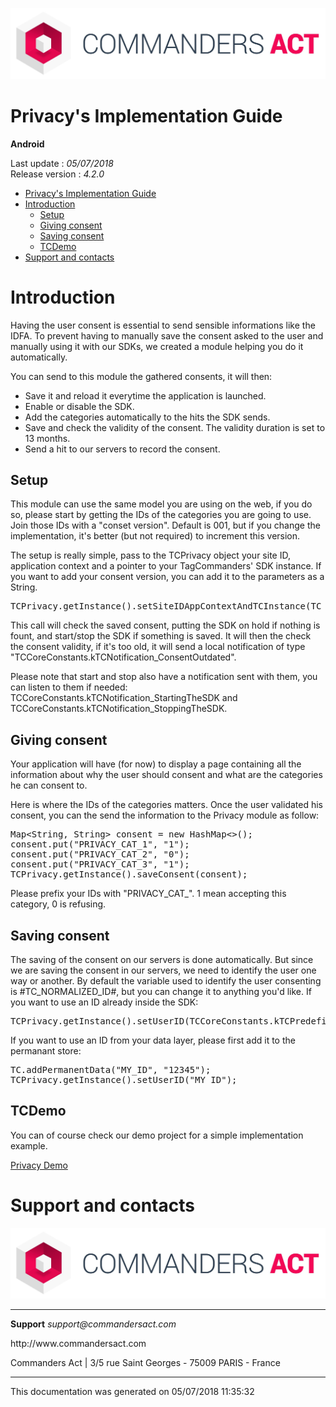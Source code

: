 
<html>
<body>
<p><img alt="alt tag" src="../res/ca_logo.png" /></p>
<h1 id="privacys-implementation-guide">Privacy's Implementation Guide</h1>
<p><strong>Android</strong></p>
<p>Last update : <em>05/07/2018</em><br />
Release version : <em>4.2.0</em></p>
<p><div id="end_first_page" /></p>

<div class="toc">
<ul>
<li><a href="#privacys-implementation-guide">Privacy's Implementation Guide</a></li>
<li><a href="#introduction">Introduction</a><ul>
<li><a href="#setup">Setup</a></li>
<li><a href="#giving-consent">Giving consent</a></li>
<li><a href="#saving-consent">Saving consent</a></li>
<li><a href="#tcdemo">TCDemo</a></li>
</ul>
</li>
<li><a href="#support-and-contacts">Support and contacts</a></li>
</ul>
</div>
<h1 id="introduction">Introduction</h1>
<p>Having the user consent is essential to send sensible informations like the IDFA. To prevent having to manually save the consent asked to the user and manually using it with our SDKs, we created a module helping you do it automatically.</p>
<p>You can send to this module the gathered consents, it will then:</p>
<ul>
<li>Save it and reload it everytime the application is launched.</li>
<li>Enable or disable the SDK.</li>
<li>Add the categories automatically to the hits the SDK sends.</li>
<li>Save and check the validity of the consent. The validity duration is set to 13 months.</li>
<li>Send a hit to our servers to record the consent.</li>
</ul>
<h2 id="setup">Setup</h2>
<p>This module can use the same model you are using on the web, if you do so, please start by getting the IDs of the categories you are going to use.
Join those IDs with a "conset version". Default is 001, but if you change the implementation, it's better (but not required) to increment this version.</p>
<p>The setup is really simple, pass to the TCPrivacy object your site ID, application context and a pointer to your TagCommanders' SDK instance. If you want to add your consent version, you can add it to the parameters as a String.</p>
<div class="codehilite"><pre><span></span><span class="n">TCPrivacy</span><span class="o">.</span><span class="na">getInstance</span><span class="o">().</span><span class="na">setSiteIDAppContextAndTCInstance</span><span class="o">(</span><span class="n">TC_SITE_ID</span><span class="o">,</span> <span class="n">context</span><span class="o">,</span> <span class="n">TC</span><span class="o">);</span>
</pre></div>


<p>This call will check the saved consent, putting the SDK on hold if nothing is fount, and start/stop the SDK if something is saved.
It will then the check the consent validity, if it's too old, it will send a local notification of type "TCCoreConstants.kTCNotification_ConsentOutdated".</p>
<p>Please note that start and stop also have a notification sent with them, you can listen to them if needed: TCCoreConstants.kTCNotification_StartingTheSDK and TCCoreConstants.kTCNotification_StoppingTheSDK.</p>
<h2 id="giving-consent">Giving consent</h2>
<p>Your application will have (for now) to display a page containing all the information about why the user should consent and what are the categories he can consent to.</p>
<p>Here is where the IDs of the categories matters. Once the user validated his consent, you can the send the information to the Privacy module as follow:</p>
<div class="codehilite"><pre><span></span><span class="n">Map</span><span class="o">&lt;</span><span class="n">String</span><span class="o">,</span> <span class="n">String</span><span class="o">&gt;</span> <span class="n">consent</span> <span class="o">=</span> <span class="k">new</span> <span class="n">HashMap</span><span class="o">&lt;&gt;();</span>
<span class="n">consent</span><span class="o">.</span><span class="na">put</span><span class="o">(</span><span class="s">&quot;PRIVACY_CAT_1&quot;</span><span class="o">,</span> <span class="s">&quot;1&quot;</span><span class="o">);</span>
<span class="n">consent</span><span class="o">.</span><span class="na">put</span><span class="o">(</span><span class="s">&quot;PRIVACY_CAT_2&quot;</span><span class="o">,</span> <span class="s">&quot;0&quot;</span><span class="o">);</span>
<span class="n">consent</span><span class="o">.</span><span class="na">put</span><span class="o">(</span><span class="s">&quot;PRIVACY_CAT_3&quot;</span><span class="o">,</span> <span class="s">&quot;1&quot;</span><span class="o">);</span>
<span class="n">TCPrivacy</span><span class="o">.</span><span class="na">getInstance</span><span class="o">().</span><span class="na">saveConsent</span><span class="o">(</span><span class="n">consent</span><span class="o">);</span>
</pre></div>


<p>Please prefix your IDs with "PRIVACY_CAT_". 1 mean accepting this category, 0 is refusing.</p>
<h2 id="saving-consent">Saving consent</h2>
<p>The saving of the consent on our servers is done automatically.
But since we are saving the consent in our servers, we need to identify the user one way or another. By default the variable used to identify the user consenting is #TC_NORMALIZED_ID#, but you can change it to anything you'd like.
If you want to use an ID already inside the SDK:</p>
<div class="codehilite"><pre><span></span><span class="n">TCPrivacy</span><span class="o">.</span><span class="na">getInstance</span><span class="o">().</span><span class="na">setUserID</span><span class="o">(</span><span class="n">TCCoreConstants</span><span class="o">.</span><span class="na">kTCPredefinedVariable_SDKID</span><span class="o">);</span>
</pre></div>


<p>If you want to use an ID from your data layer, please first add it to the permanant store:</p>
<div class="codehilite"><pre><span></span><span class="n">TC</span><span class="o">.</span><span class="na">addPermanentData</span><span class="o">(</span><span class="s">&quot;MY_ID&quot;</span><span class="o">,</span> <span class="s">&quot;12345&quot;</span><span class="o">);</span>
<span class="n">TCPrivacy</span><span class="o">.</span><span class="na">getInstance</span><span class="o">().</span><span class="na">setUserID</span><span class="o">(</span><span class="s">&quot;MY_ID&quot;</span><span class="o">);</span>
</pre></div>


<h2 id="tcdemo">TCDemo</h2>
<p>You can of course check our demo project for a simple implementation example.</p>
<p><a href="https://github.com/TagCommander/Privacy-Demo/tree/master/Android">Privacy Demo</a></p>
<h1 id="support-and-contacts">Support and contacts</h1>
<p><img alt="alt tag" src="../res/ca_logo.png" /></p>
<hr />
<p><strong>Support</strong>
<em>support@commandersact.com</em></p>
<p>http://www.commandersact.com</p>
<p>Commanders Act | 3/5 rue Saint Georges - 75009 PARIS - France</p>
<hr />
<p>This documentation was generated on 05/07/2018 11:35:32</p>
</body>
</html>